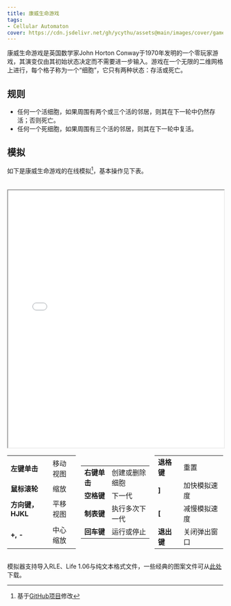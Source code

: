 ```yaml
---
title: 康威生命游戏
tags: 
- Cellular Automaton
cover: https://cdn.jsdelivr.net/gh/ycythu/assets@main/images/cover/game of life.jpg
---
```

康威生命游戏是英国数学家John Horton Conway于1970年发明的一个零玩家游戏，其演变仅由其初始状态决定而不需要进一步输入。游戏在一个无限的二维网格上进行，每个格子称为一个“细胞”，它只有两种状态：存活或死亡。
<!--more-->
<style>
    iframe {
        margin-top: 20px;
        width: 100%;
        height: 600px;
    }
    #keyTableDiv {
        display: flex;
        justify-content: space-between;
    }
    #keyTableDiv > table {
        display: table;
    }
    .key {
        font-weight: bold;
    }
    @media (max-width: 800px) {
        #keyTableDiv {
            flex-wrap: wrap;
        }
    }
</style>

## 规则

- 任何一个活细胞，如果周围有两个或三个活的邻居，则其在下一轮中仍然存活；否则死亡。
- 任何一个死细胞，如果周围有三个活的邻居，则其在下一轮中复活。

## 模拟

如下是康威生命游戏的在线模拟[^ref]，基本操作见下表。

<iframe src="/Game-of-Life.html"></iframe>

<div id="keyTableDiv">
    <table>
        <tbody>
            <tr><td class="key">左键单击</td><td>移动视图</td></tr>
            <tr><td class="key">鼠标滚轮</td><td>缩放</td></tr>
            <tr><td class="key">方向键，HJKL</td><td>平移视图</td></tr>
            <tr><td class="key">+, -</td><td>中心缩放</td></tr>
        </tbody>
    </table>
    <table style="margin: auto 12px;">
        <tbody>
            <tr><td class="key">右键单击</td><td>创建或删除细胞</td></tr>
            <tr><td class="key">空格键</td><td>下一代</td></tr>
            <tr><td class="key">制表键</td><td>执行多次下一代</td></tr>
            <tr><td class="key">回车键</td><td>运行或停止</td></tr>
        </tbody>
    </table>
    <table>
        <tbody>
            <tr><td class="key">退格键</td><td>重置</td></tr>
            <tr><td class="key">]</td><td>加快模拟速度</td></tr>
            <tr><td class="key">[</td><td>减慢模拟速度</td></tr>
            <tr><td class="key">退出键</td><td>关闭弹出窗口</td></tr>
        </tbody>
    </table>
</div>

模拟器支持导入RLE、Life 1.06与纯文本格式文件，一些经典的图案文件可从[此处](https://conwaylife.com/wiki/Category:Patterns)下载。

[^ref]:基于[GitHub项目](https://github.com/copy/life)修改